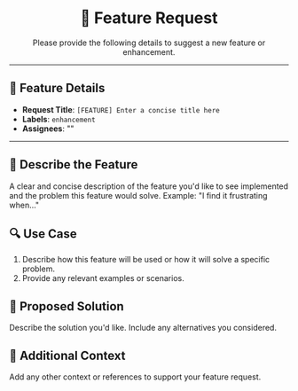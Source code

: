 <div align="center">

# 🌟 Feature Request

Please provide the following details to suggest a new feature or enhancement.

---

</div>

## 📝 Feature Details

- **Request Title**: `[FEATURE] Enter a concise title here`
- **Labels**: `enhancement`
- **Assignees**: ""

---

## 🌟 Describe the Feature

A clear and concise description of the feature you'd like to see implemented and the problem this feature would solve. Example: "I find it frustrating when..."

## 🔍 Use Case

1. Describe how this feature will be used or how it will solve a specific problem.
2. Provide any relevant examples or scenarios.

## 🤔 Proposed Solution

Describe the solution you'd like. Include any alternatives you considered.

## 📝 Additional Context

Add any other context or references to support your feature request.